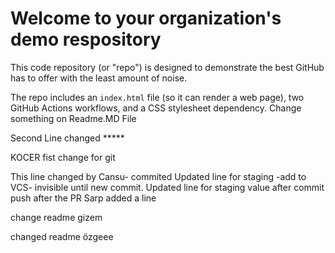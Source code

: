 # Welcome to your organization's demo respository
This code repository (or "repo") is designed to demonstrate the best GitHub has to offer with the least amount of noise.

The repo includes an `index.html` file (so it can render a web page), two GitHub Actions workflows, and a CSS stylesheet dependency.
Change something on Readme.MD File

Second Line changed *****

KOCER fist change for git

This line changed by Cansu- commited 
Updated line for staging -add to VCS- invisible until new commit.
Updated line for staging value after commit
push after the PR 
Sarp added a line

change readme gizem


changed readme özgeee